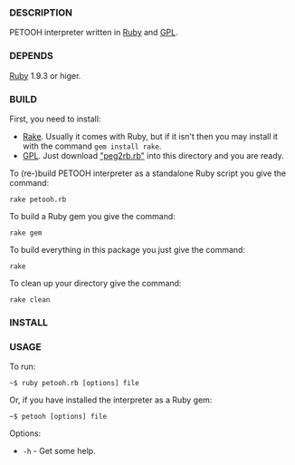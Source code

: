 ### DESCRIPTION

PETOOH interpreter written in [Ruby](http://ruby-lang.org) and [GPL](https://github.com/LavirtheWhiolet/self-bootstrap).

### DEPENDS

[Ruby](http://ruby-lang.org) 1.9.3 or higer.

### BUILD

First, you need to install:
* [Rake](http://docs.seattlerb.org/rake/). Usually it comes with Ruby, but if it isn't then you may install it with the command `gem install rake`.
* [GPL](https://github.com/LavirtheWhiolet/self-bootstrap). Just download ["peg2rb.rb"](https://github.com/LavirtheWhiolet/self-bootstrap/blob/master/peg2rb.rb) into this directory and you are ready.

To (re-)build PETOOH interpreter as a standalone Ruby script you give the command:

    rake petooh.rb

To build a Ruby gem you give the command:
    
    rake gem
    
To build everything in this package you just give the command:
    
    rake

To clean up your directory give the command:

    rake clean

### INSTALL



### USAGE

To run:

    ~$ ruby petooh.rb [options] file

Or, if you have installed the interpreter as a Ruby gem:

    ~$ petooh [options] file

Options:
* `-h` - Get some help.
